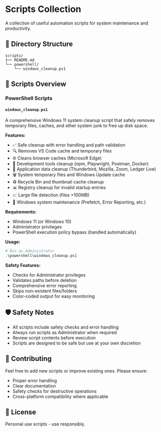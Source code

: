 # Scripts Collection

A collection of useful automation scripts for system maintenance and productivity.

## 📁 Directory Structure

```
scripts/
├── README.md
└── powershell/
    └── windows_cleanup.ps1
```

## 🚀 Scripts Overview

### PowerShell Scripts

#### `windows_cleanup.ps1`
A comprehensive Windows 11 system cleanup script that safely removes temporary files, caches, and other system junk to free up disk space.

**Features:**
- ✅ Safe cleanup with error handling and path validation
- 🔍 Removes VS Code cache and temporary files
- 🌐 Cleans browser caches (Microsoft Edge)
- 🔧 Development tools cleanup (npm, Playwright, Postman, Docker)
- 📱 Application data cleanup (Thunderbird, Mozilla, Zoom, Ledger Live)
- 🗑️ System temporary files and Windows Update cache
- ♻️ Recycle Bin and thumbnail cache cleanup
- 📊 Registry cleanup for invalid startup entries
- 📈 Large file detection (files >100MB)
- 🧹 Windows system maintenance (Prefetch, Error Reporting, etc.)

**Requirements:**
- Windows 11 (or Windows 10)
- Administrator privileges
- PowerShell execution policy bypass (handled automatically)

**Usage:**
```powershell
# Run as Administrator
.\powershell\windows_cleanup.ps1
```

**Safety Features:**
- Checks for Administrator privileges
- Validates paths before deletion
- Comprehensive error reporting
- Skips non-existent files/folders
- Color-coded output for easy monitoring

## 🛡️ Safety Notes

- All scripts include safety checks and error handling
- Always run scripts as Administrator when required
- Review script contents before execution
- Scripts are designed to be safe but use at your own discretion

## 🤝 Contributing

Feel free to add new scripts or improve existing ones. Please ensure:
- Proper error handling
- Clear documentation
- Safety checks for destructive operations
- Cross-platform compatibility where applicable

## 📝 License

Personal use scripts - use responsibly.
